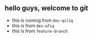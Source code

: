## hello guys, welcome to git

- this is coming from `dev-qiliq`
- this is from `dev-afiq`
- this is from `feature-branch`